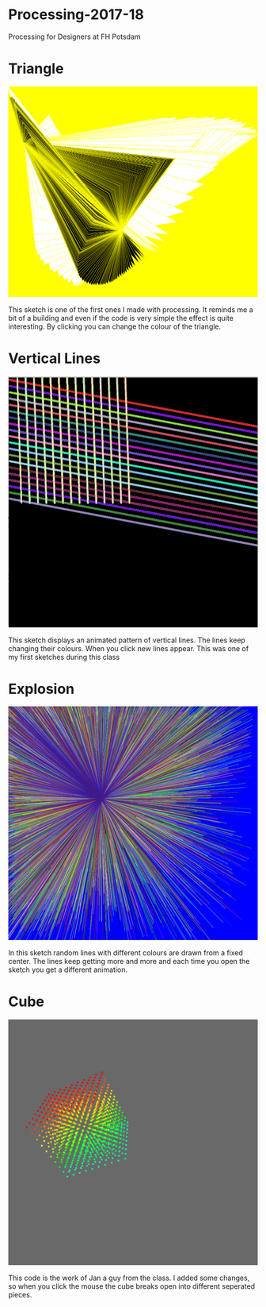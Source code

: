 # Processing-2017-18
Processing for Designers at FH Potsdam

# Triangle

![Triangle](Triangle_architects.png)

This sketch is one of the first ones I made with processing. It reminds me a bit of a building and even if the code is very simple
the effect is quite interesting. By clicking you can change the colour of the triangle.

# Vertical Lines

![Vertical Lines](Lines_vertical.png)

This sketch displays an animated pattern of vertical lines. The lines keep changing their colours. When you click new lines appear.
This was one of my first sketches during this class


# Explosion

![Explosion](Random_lines.png)

In this sketch random lines with different colours are drawn from a fixed center. The lines keep getting more and more and each time you open the sketch you get a different animation. 


# Cube

![Cube_code](Cube_colourful.png)

This code is the work of Jan a guy from the class. I added some changes, so when you click the mouse the cube breaks open into
different seperated pieces.


